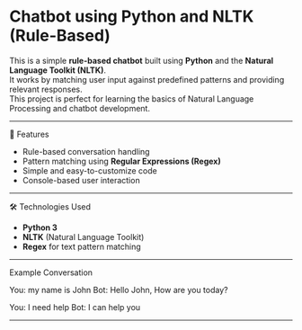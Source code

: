 # Chatbot using Python and NLTK (Rule-Based)

This is a simple **rule-based chatbot** built using **Python** and the **Natural Language Toolkit (NLTK)**.  
It works by matching user input against predefined patterns and providing relevant responses.  
This project is perfect for learning the basics of Natural Language Processing and chatbot development.

---

 🚀 Features
- Rule-based conversation handling
- Pattern matching using **Regular Expressions (Regex)**
- Simple and easy-to-customize code
- Console-based user interaction

---

 🛠 Technologies Used
- **Python 3**
- **NLTK** (Natural Language Toolkit)
- **Regex** for text pattern matching

---

Example Conversation

You: my name is John
Bot: Hello John, How are you today?

You: I need help
Bot: I can help you

---
